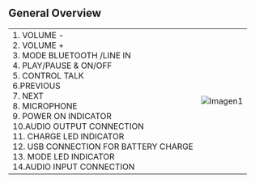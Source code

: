 ## General Overview

|  |  |
|:-------|:-------|
|1.	VOLUME - <br> 2. VOLUME + <br> 3. MODE BLUETOOTH /LINE IN <br> 4. PLAY/PAUSE & ON/OFF <br> 5. CONTROL TALK <br> 6.PREVIOUS <br> 7.	NEXT <br> 8. MICROPHONE <br> 9.  POWER ON INDICATOR <br> 10.AUDIO OUTPUT CONNECTION <br> 11. CHARGE LED INDICATOR <br> 12. USB CONNECTION FOR BATTERY CHARGE <br> 13. MODE LED INDICATOR <br> 14.AUDIO INPUT CONNECTION <br> |![Imagen1](http://static.energysistem.com/images/manuals/42448/55154650cb18f.jpg)|

